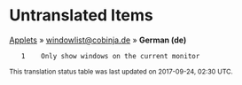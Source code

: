 # Untranslated Items
[Applets](../../../README.md) &#187; [windowlist@cobinja.de](../README.md) &#187; **German (de)**

       1	Only show windows on the current monitor

<sup>This translation status table was last updated on 2017-09-24, 02:30 UTC.</sup>

